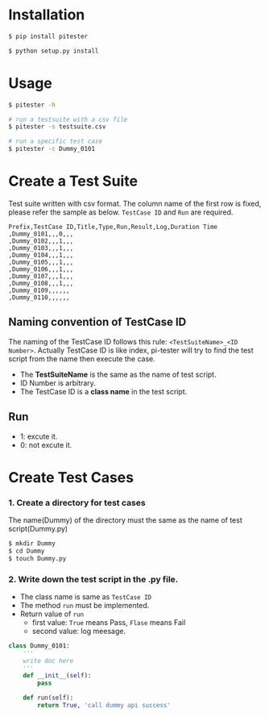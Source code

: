 

# Installation
```bash
$ pip install pitester
```

```bash
$ python setup.py install
```

# Usage
```bash
$ pitester -h

# run a testsuite with a csv file
$ pitester -s testsuite.csv

# run a specific test case
$ pitester -c Dummy_0101
```

# Create a Test Suite
Test suite written with csv format. The column name of the first row is fixed, please refer the sample as below. ```TestCase ID``` and ```Run``` are required.

```text
Prefix,TestCase ID,Title,Type,Run,Result,Log,Duration Time
,Dummy_0101,,,0,,,
,Dummy_0102,,,1,,,
,Dummy_0103,,,1,,,
,Dummy_0104,,,1,,,
,Dummy_0105,,,1,,,
,Dummy_0106,,,1,,,
,Dummy_0107,,,1,,,
,Dummy_0108,,,1,,,
,Dummy_0109,,,,,,
,Dummy_0110,,,,,,
```

## Naming convention of TestCase ID
The naming of the TestCase ID follows this rule: ```<TestSuiteName>_<ID Number>```. Actually TestCase ID is like index, pi-tester will try to find the test script from the name then execute the case.

* The **TestSuiteName** is the same as the name of test script.
* ID Number is arbitrary.
* The TestCase ID is a **class name** in the test script.

## Run
* 1: excute it.
* 0: not excute it.

# Create Test Cases

### 1. Create a directory for test cases
The name(Dummy) of the directory must the same as the name of test script(Dummy.py)

```bash
$ mkdir Dummy
$ cd Dummy
$ touch Dummy.py
```

### 2. Write down the test script in the .py file.

* The class name is same as ```TestCase ID```
* The method ```run``` must be implemented.
* Return value of ```run```
    * first value:  ```True``` means Pass, ```Flase``` means Fail
    * second value: log meesage.

```python
class Dummy_0101:
    '''
    write doc here
    '''
    def __init__(self):
        pass

    def run(self):
        return True, 'call dummy api success'
```
